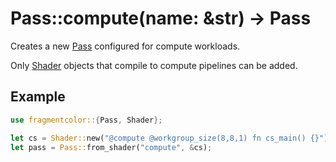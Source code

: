 # Pass::compute(name: &str) -> Pass

Creates a new [Pass](https://fragmentcolor.org/api/core/pass) configured for compute workloads.

Only [Shader](https://fragmentcolor.org/api/core/shader) objects that compile to compute pipelines can be added.

## Example

```rust
use fragmentcolor::{Pass, Shader};

let cs = Shader::new("@compute @workgroup_size(8,8,1) fn cs_main() {}").unwrap();
let pass = Pass::from_shader("compute", &cs);
```

